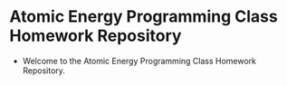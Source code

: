 # Atomic Energy Programming Class Homework Repository

- Welcome to the Atomic Energy Programming Class Homework Repository.

